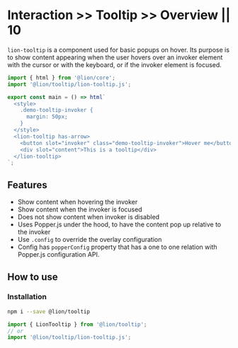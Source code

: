 # Interaction >> Tooltip >> Overview || 10

`lion-tooltip` is a component used for basic popups on hover.
Its purpose is to show content appearing when the user hovers over an invoker element with the cursor or with the keyboard, or if the invoker element is focused.

```js script
import { html } from '@lion/core';
import '@lion/tooltip/lion-tooltip.js';
```

```js preview-story
export const main = () => html`
  <style>
    .demo-tooltip-invoker {
      margin: 50px;
    }
  </style>
  <lion-tooltip has-arrow>
    <button slot="invoker" class="demo-tooltip-invoker">Hover me</button>
    <div slot="content">This is a tooltip</div>
  </lion-tooltip>
`;
```

## Features

- Show content when hovering the invoker
- Show content when the invoker is focused
- Does not show content when invoker is disabled
- Uses Popper.js under the hood, to have the content pop up relative to the invoker
- Use `.config` to override the overlay configuration
- Config has `popperConfig` property that has a one to one relation with Popper.js configuration API.

## How to use

### Installation

```bash
npm i --save @lion/tooltip
```

```js
import { LionTooltip } from '@lion/tooltip';
// or
import '@lion/tooltip/lion-tooltip.js';
```
